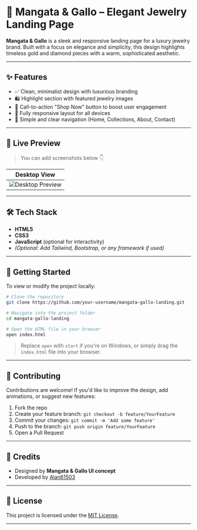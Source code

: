 # 💎 Mangata & Gallo – Elegant Jewelry Landing Page

**Mangata & Gallo** is a sleek and responsive landing page for a luxury jewelry brand. Built with a focus on elegance and simplicity, this design highlights timeless gold and diamond pieces with a warm, sophisticated aesthetic.

---

## ✨ Features

- ✅ Clean, minimalist design with luxurious branding
- 🛍️ Highlight section with featured jewelry images
- 🎯 Call-to-action "Shop Now" button to boost user engagement
- 📱 Fully responsive layout for all devices
- 🔗 Simple and clear navigation (Home, Collections, About, Contact)

---

## 📸 Live Preview

> You can add screenshots below 👇

| Desktop View |
|--------------|
| ![Desktop Preview](path/to/desktop-screenshot.png) 

---

## 🛠️ Tech Stack

- **HTML5**
- **CSS3**
- **JavaScript** (optional for interactivity)
- *(Optional: Add Tailwind, Bootstrap, or any framework if used)*

---

## 🚀 Getting Started

To view or modify the project locally:

```bash
# Clone the repository
git clone https://github.com/your-username/mangata-gallo-landing.git

# Navigate into the project folder
cd mangata-gallo-landing

# Open the HTML file in your browser
open index.html
```

> Replace `open` with `start` if you're on Windows, or simply drag the `index.html` file into your browser.

---

## 🤝 Contributing

Contributions are welcome! If you'd like to improve the design, add animations, or suggest new features:

1. Fork the repo
2. Create your feature branch: `git checkout -b feature/YourFeature`
3. Commit your changes: `git commit -m 'Add some feature'`
4. Push to the branch: `git push origin feature/YourFeature`
5. Open a Pull Request

---

## 🙌 Credits

- Designed by **Mangata & Gallo UI concept**
- Developed by [Alan61503](https://github.com/Alan61503)

---

## 📄 License

This project is licensed under the [MIT License](LICENSE).

---



